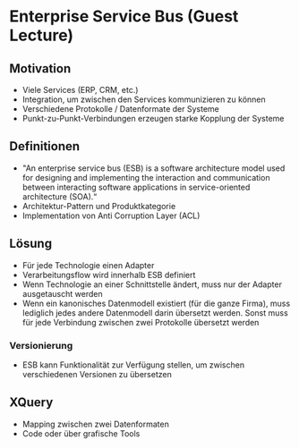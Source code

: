 # Enterprise Service Bus (Guest Lecture)

## Motivation
- Viele Services (ERP, CRM, etc.)
- Integration, um zwischen den Services kommunizieren zu können
- Verschiedene Protokolle / Datenformate der Systeme
- Punkt-zu-Punkt-Verbindungen erzeugen starke Kopplung der Systeme

## Definitionen
- "An enterprise service bus (ESB) is a software architecture model used for designing and implementing the interaction and communication between interacting software applications in service-oriented architecture (SOA).“
- Architektur-Pattern und Produktkategorie
- Implementation von Anti Corruption Layer (ACL)

## Lösung
- Für jede Technologie einen Adapter
- Verarbeitungsflow wird innerhalb ESB definiert
- Wenn Technologie an einer Schnittstelle ändert, muss nur der Adapter ausgetauscht werden
- Wenn ein kanonisches Datenmodell existiert (für die ganze Firma), muss lediglich jedes andere Datenmodell darin übersetzt werden. Sonst muss für jede Verbindung zwischen zwei Protokolle übersetzt werden

### Versionierung
- ESB kann Funktionalität zur Verfügung stellen, um zwischen verschiedenen Versionen zu übersetzen

## XQuery
- Mapping zwischen zwei Datenformaten
- Code oder über grafische Tools